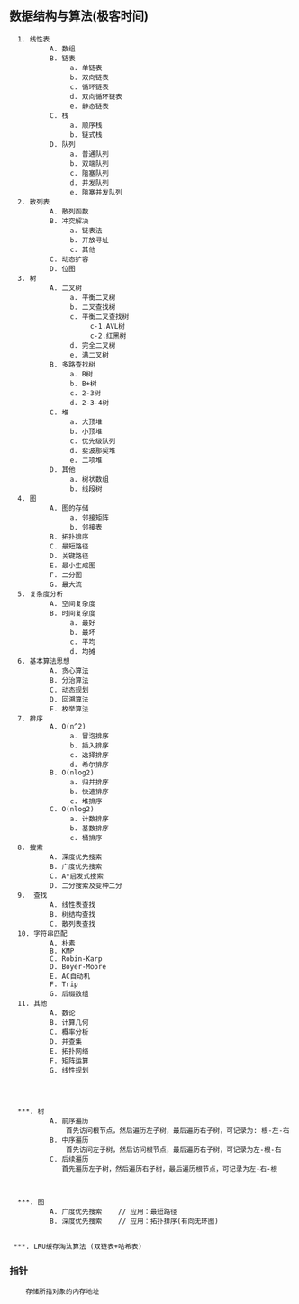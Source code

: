 ##  数据结构与算法(极客时间)

      1. 线性表  
              A. 数组
              B. 链表
                   a. 单链表
                   b. 双向链表
                   c. 循环链表
                   d. 双向循环链表
                   e. 静态链表
              C. 栈
                   a. 顺序栈
                   b. 链式栈
              D. 队列
                   a. 普通队列
                   b. 双端队列
                   c. 阻塞队列
                   d. 并发队列
                   e. 阻塞并发队列
      2. 散列表
              A. 散列函数
              B. 冲突解决
                   a. 链表法
                   b. 开放寻址
                   c. 其他
              C. 动态扩容
              D. 位图
      3. 树
              A. 二叉树
                   a. 平衡二叉树
                   b. 二叉查找树
                   c. 平衡二叉查找树
                        c-1.AVL树
                        c-2.红黑树
                   d. 完全二叉树
                   e. 满二叉树
              B. 多路查找树
                   a. B树
                   b. B+树
                   c. 2-3树
                   d. 2-3-4树
              C. 堆
                   a. 大顶堆
                   b. 小顶堆
                   c. 优先级队列
                   d. 斐波那契堆
                   e. 二项堆
              D. 其他
                   a. 树状数组
                   b. 线段树
      4. 图
              A. 图的存储
                   a. 邻接矩阵
                   b. 邻接表 
              B. 拓扑排序
              C. 最短路径
              D. 关键路径
              E. 最小生成图
              F. 二分图
              G. 最大流
      5. 复杂度分析
              A. 空间复杂度
              B. 时间复杂度
                   a. 最好 
                   b. 最坏 
                   c. 平均 
                   d. 均摊 
      6. 基本算法思想
              A. 贪心算法
              B. 分治算法
              C. 动态规划
              D. 回溯算法
              E. 枚举算法
      7. 排序
              A. O(n^2)
                   a. 冒泡排序
                   b. 插入排序
                   c. 选择排序
                   d. 希尔排序
              B. O(nlog2)
                   a. 归并排序
                   b. 快速排序
                   c. 堆排序
              C. O(nlog2)
                   a. 计数排序
                   b. 基数排序
                   c. 桶排序
      8. 搜索
              A. 深度优先搜索
              B. 广度优先搜索
              C. A*启发式搜索
              D. 二分搜索及变种二分
      9.  查找
              A. 线性表查找
              B. 树结构查找
              C. 散列表查找
      10. 字符串匹配
              A. 朴素
              B. KMP
              C. Robin-Karp
              D. Boyer-Moore
              E. AC自动机
              F. Trip
              G. 后缀数组
      11. 其他
              A. 数论
              B. 计算几何
              C. 概率分析
              D. 并查集
              E. 拓扑网络
              F. 矩阵运算
              G. 线性规划




      ***. 树
              A. 前序遍历  
                  首先访问根节点，然后遍历左子树，最后遍历右子树，可记录为: 根-左-右
              B. 中序遍历
                  首先访问左子树，然后访问根节点，最后遍历右子树，可记录为左-根-右
              C. 后续遍历
                 首先遍历左子树，然后遍历右子树，最后遍历根节点，可记录为左-右-根   



      ***. 图
              A. 广度优先搜索    // 应用：最短路径
              B. 深度优先搜索    // 应用：拓扑排序(有向无环图)


     ***. LRU缓存淘汰算法 (双链表+哈希表)  



###   指针
        存储所指对象的内存地址              